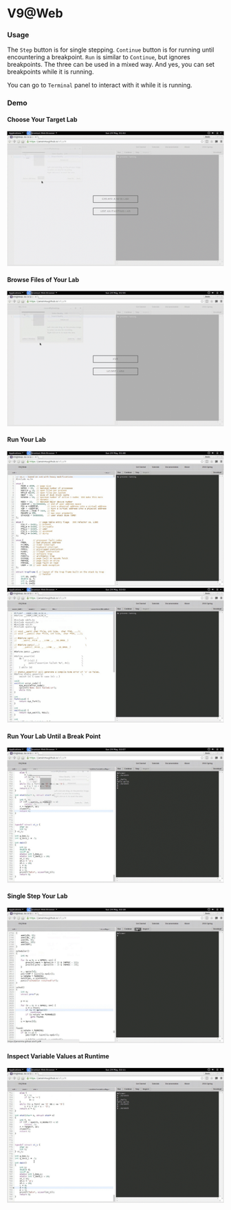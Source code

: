# V9@Web

### Usage

The `Step` button is for single stepping. `Continue` button is for running until encountering a breakpoint. `Run` is similar to `Continue`, but ignores breakpoints. The three can be used in a mixed way. And yes, you can set breakpoints while it is running.

You can go to `Terminal` panel to interact with it while it is running.

### Demo

#### Choose Your Target Lab
![](https://github.com/JianxinMa/v9.js/raw/gh-pages/doc/gif/choose.gif)

#### Browse Files of Your Lab
![](https://github.com/JianxinMa/v9.js/raw/gh-pages/doc/gif/browse.gif)

#### Run Your Lab
![](https://github.com/JianxinMa/v9.js/raw/gh-pages/doc/gif/xv6run.gif)
![](https://github.com/JianxinMa/v9.js/raw/gh-pages/doc/gif/lab8run.gif)

#### Run Your Lab Until a Break Point
![](https://github.com/JianxinMa/v9.js/raw/gh-pages/doc/gif/xv6break.gif)

#### Single Step Your Lab
![](https://github.com/JianxinMa/v9.js/raw/gh-pages/doc/gif/xv6step.gif)

#### Inspect Variable Values at Runtime
![](https://github.com/JianxinMa/v9.js/raw/gh-pages/doc/gif/xv6vars.gif)
